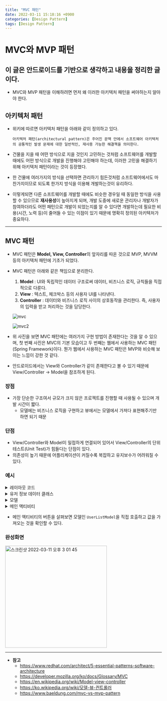 ```yaml
---
title: "MVC 패턴" 
date: 2022-03-11 15:18:16 +0900
categories: [Design Pattern]
tags: [Design Pattern]
---
```


# MVC와 MVP 패턴

## 이 글은 안드로이드를 기반으로 생각하고 내용을 정리한 글이다.

- MVC와 MVP 패턴을 이해하려면 먼저 왜 이러한 아키텍처 패턴을 써야하는지 알아야 한다.

## 아키텍처 패턴

- 위키에 따르면 아키텍처 패턴을 아래와 같이 정의하고 있다.

    ```text
    아키텍처 패턴(architectural pattern)은 주어진 문맥 안에서 소프트웨어 아키텍처의 공통적인 발생 문제에 대한 일반적인, 재사용 가능한 해결책을 의미한다.
    ```
    
- 건물을 지을 때 어떤 방식으로 지을 것인지 고민하는 것처럼 소프트웨어를 개발할 때에도 어떤 방식으로 개발을 진행해야 고민해야 하는데, 이러한 고민을 해결하기 위해 아키텍처 패턴이라는 것이 등장했다.
- 한 건물에 여러가지의 방식을 선택하면 관리하기 힘든것처럼 소프트웨어에서도 마찬가지이므로 되도록 한가지 방식을 이용해 개발하는것이 유리하다. 
- 이렇게되면 다른 소프트웨어를 개발할 때에도 비슷한 경우일 때 동일한 방식을 사용할 수 있으므로 **재사용성**이 높아지게 되며, 개발 도중에 새로운 관리자나 개발자가 참여하더라도 어떤 패턴으로 개발이 되었는지를 알 수 있다면 개발하는데 필요한 비용(시간, 노력 등)이 줄어들 수 있는 이점이 있기 때문에 명확히 정의된 아키텍처가 중요하다.

---

## MVC 패턴
- MVC 패턴은 **Model, View, Controller**의 앞자리를 따온 것으로 MVP, MVVM 등의 아키텍처 패턴에 기초가 되었다.
- MVC 패턴은 아래와 같은 책임으로 분리한다.

    1. **Model** : UI와 독립적인 데이터 구조로써 데이터, 비즈니스 로직, 규칙들을 직접적으로 다룬다.
    2. **View** : 텍스트, 체크박스 등의 사용자 UI를 나타낸다.
    3. **Controller** : 데이터와 비즈니스 로직 사이의 상호동작을 관리한다. 즉, 사용자의 입력을 받고 처리하는 것을 담당한다.

    ![mvc](https://user-images.githubusercontent.com/29175138/157786886-80ea6da8-7029-4c55-ad37-dc0c9d23b6b4.png)

    ![mvc2](https://user-images.githubusercontent.com/29175138/157787011-82c6e76f-0720-42eb-99fe-425f95705751.png)

- 위 사진을 보면 MVC 패턴에는 여러가지 구현 방법이 존재한다는 것을 알 수 있으며, 첫 번째 사진은 MVC의 기본 모습이고 두 번째는 웹에서 사용하는 MVC 패턴(Spring Framework)이다. 뭔가 웹에서 사용하는 MVC 패턴은 MVP와 비슷해 보이는 느낌이 강한 것 같다.

- 안드로이드에서는 View와 Controller가 같이 존재한다고 볼 수 있기 때문에 View/Controller -> Model을 참조하게 된다.

### 장점
- 가장 단순한 구조여서 규모가 크지 않은 프로젝트를 진행할 때 사용될 수 있으며 개발 시간이 짧다.
    - 모델에는 비즈니스 로직을 구현하고 뷰에서는 모델에서 가져다 표현해주기만 하면 되기 때문

### 단점
- View/Controller와 Model이 밀접하게 연결되어 있어서 View/Controller의 단위 테스트(Unit Test)가 힘들다는 단점이 있다. 
- 의존성이 높기 때문에 어플리케이션이 커질수록 복잡하고 유지보수가 어려워질 수 있다.

### 예시

<details>
<summary>레이아웃 코드</summary>

<div markdown="1">

```xml
<?xml version="1.0" encoding="utf-8"?>
<androidx.constraintlayout.widget.ConstraintLayout xmlns:android="http://schemas.android.com/apk/res/android"
    xmlns:app="http://schemas.android.com/apk/res-auto"
    xmlns:tools="http://schemas.android.com/tools"
    android:layout_width="match_parent"
    android:layout_height="match_parent"
    android:layout_margin="10dp"
    tools:context=".MainActivity">

    <EditText
        android:id="@+id/edit_username"
        android:layout_width="0dp"
        android:layout_height="wrap_content"
        android:layout_marginEnd="4dp"
        app:layout_constraintBottom_toBottomOf="parent"
        app:layout_constraintEnd_toStartOf="@+id/btn_search"
        app:layout_constraintStart_toStartOf="parent"
        app:layout_constraintTop_toTopOf="parent" />

    <Button
        android:id="@+id/btn_search"
        android:layout_width="0dp"
        android:layout_height="wrap_content"
        android:text="검색"
        app:layout_constraintBottom_toBottomOf="parent"
        app:layout_constraintEnd_toEndOf="parent"
        app:layout_constraintTop_toTopOf="parent" />

    <TextView
        android:id="@+id/text_username_string"
        android:layout_width="wrap_content"
        android:layout_height="wrap_content"
        android:text="이름 : "
        app:layout_constraintEnd_toEndOf="parent"
        app:layout_constraintHorizontal_bias="0.415"
        app:layout_constraintStart_toStartOf="parent"
        app:layout_constraintTop_toBottomOf="@+id/edit_username" />

    <TextView
        android:id="@+id/text_username"
        android:layout_width="wrap_content"
        android:layout_height="wrap_content"
        android:background="#A2A2A2"
        app:layout_constraintEnd_toEndOf="parent"
        app:layout_constraintHorizontal_bias="0.104"
        app:layout_constraintStart_toEndOf="@+id/text_username_string"
        app:layout_constraintTop_toBottomOf="@+id/edit_username"
        tools:text="AAAA" />

    <TextView
        android:id="@+id/text_age_string"
        android:layout_width="wrap_content"
        android:layout_height="wrap_content"
        android:text="나이 : "
        app:layout_constraintEnd_toEndOf="parent"
        app:layout_constraintHorizontal_bias="0.415"
        app:layout_constraintStart_toStartOf="parent"
        app:layout_constraintTop_toBottomOf="@+id/text_username_string" />

    <TextView
        android:id="@+id/text_age"
        android:layout_width="wrap_content"
        android:layout_height="wrap_content"
        android:background="#A2A2A2"
        app:layout_constraintEnd_toEndOf="parent"
        app:layout_constraintHorizontal_bias="0.104"
        app:layout_constraintStart_toEndOf="@+id/text_age_string"
        app:layout_constraintTop_toBottomOf="@+id/text_username_string"
        tools:text="AAAA" />

</androidx.constraintlayout.widget.ConstraintLayout>
```
</div>
</details>

<details>
<summary>유저 정보 데이터 클래스</summary>

<div markdown="1">

```kotlin
package com.example.mvc

data class UserInfo(
    val username: String,
    val age: Int
)
```
</div>
</details>

<details>
<summary>모델</summary>

<div markdown="1">

```kotlin
package com.example.mvc

class UserListModel {
    private val userList = mutableListOf<UserInfo>()

    fun addUser(userInfo: UserInfo) {
        userList.add(userInfo)
    }

    fun findUser(username: String): UserInfo? {
        return userList.find { it.username == username }
    }
}
```

</div>
</details>

<details>
<summary>메인 액티비티</summary>

<div markdown="1">

```kotlin
package com.example.mvc

import androidx.appcompat.app.AppCompatActivity
import android.os.Bundle
import android.widget.Button
import android.widget.EditText
import android.widget.TextView

class MainActivity : AppCompatActivity() {

    private lateinit var editUserName: EditText
    private lateinit var btnSearch: Button
    private lateinit var textUsername: TextView
    private lateinit var textAge: TextView
    private val userListModel = UserListModel()
    override fun onCreate(savedInstanceState: Bundle?) {
        super.onCreate(savedInstanceState)
        setContentView(R.layout.activity_main)

        userListModel.addUser(UserInfo("AAAA", 10))
        userListModel.addUser(UserInfo("BBBB", 20))
        userListModel.addUser(UserInfo("CCCC", 30))
        userListModel.addUser(UserInfo("DDDD", 40))

        editUserName = findViewById(R.id.edit_username)
        btnSearch = findViewById(R.id.btn_search)
        textUsername = findViewById(R.id.text_username)
        textAge = findViewById(R.id.text_age)

        btnSearch.setOnClickListener {
            val user = userListModel.findUser(editUserName.text.toString())
            if (user == null) {
                textUsername.text = "알 수 없음"
                textAge.text = "알 수 없음"
            } else {
                textUsername.text = user.username
                textAge.text = user.age.toString()
            }
        }
    }
}
```
</div>
</details>

- 메인 액티비티의 버튼을 살펴보면 모델인 `UserListModel`을 직접 호출하고 값을 가져오는 것을 확인할 수 있다.

### 완성화면

<img width="327" alt="스크린샷 2022-03-11 오후 3 01 45" src="https://user-images.githubusercontent.com/29175138/157811451-3ce949ff-46da-450d-b53a-c9e13cfcf81b.png">

---

- **참고**
    - https://www.redhat.com/architect/5-essential-patterns-software-architecture
    - https://developer.mozilla.org/ko/docs/Glossary/MVC
    - https://en.wikipedia.org/wiki/Model-view-controller
    - https://ko.wikipedia.org/wiki/모델-뷰-컨트롤러
    - https://www.baeldung.com/mvc-vs-mvp-pattern
